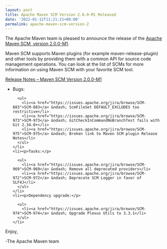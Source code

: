 ```yaml
---
layout: post
title: Apache Maven SCM Version 2.0.0-M1 Released
date: '2022-01-12T11:21:21+00:00'
permalink: apache-maven-scm-version-2
---
```

<div class="entry-content"><p>The Apache Maven team is pleased to announce the release of the
  <a href="https://maven.apache.org/scm/">Apache Maven SCM, version 2.0.0-M1</a>.</p>

  <p>Maven SCM supports Maven plugins (for example maven-release-plugin) and other tools by providing
    them with a common API for source code management operations. You can look at the list of SCMs for
    more information on using Maven SCM with your favorite SCM tool.</p>

  <!-- more -->


  <p><a href="https://issues.apache.org/jira/secure/ReleaseNote.jspa?projectId=12317828&amp;version=12350622">Release Notes &ndash; Maven SCM Version 2.0.0-M1</a></p>

  <ul>
    <li><p>Bugs:</p>

      <ul>
        <li><a href="https://issues.apache.org/jira/browse/SCM-883">SCM-883</a> &ndash; ScmFileSet DEFAULT_EXCLUDES too restrictive</li>
        <li><a href="https://issues.apache.org/jira/browse/SCM-973">SCM-973</a> &ndash; GitCheckInCommandNoBranchTest fails with Git 2.34.0+</li>
        <li><a href="https://issues.apache.org/jira/browse/SCM-975">SCM-975</a> &ndash; Broken link to Maven SCM plugin Release Notes</li>
      </ul>
    </li>
    <li><p>Tasks:</p>

      <ul>
        <li><a href="https://issues.apache.org/jira/browse/SCM-969">SCM-969</a> &ndash; Remove all deprecated providers</li>
        <li><a href="https://issues.apache.org/jira/browse/SCM-972">SCM-972</a> &ndash; Deprecate SCM Logger in favor of SLF4J</li>
      </ul>
    </li>
    <li><p>Dependency upgrade:</p>

      <ul>
        <li><a href="https://issues.apache.org/jira/browse/SCM-974">SCM-974</a> &ndash; Upgrade Plexus Utils to 3.3.1</li>
      </ul>
    </li>
  </ul>


  <p>Enjoy,</p>

  <p>-The Apache Maven team</p>
</div>
